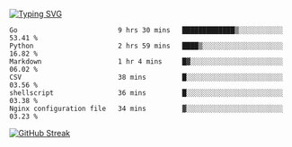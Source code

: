 [![Typing SVG](https://readme-typing-svg.herokuapp.com?duration=4000&lines=Don't+neglect+your+dreams;Don't+work+too+long;Speak+up+for+ideas;Make+friends;Be+happy)](https://git.io/typing-svg)

<!--START_SECTION:waka-->

```text
Go                         9 hrs 30 mins   █████████████▒░░░░░░░░░░░   53.41 %
Python                     2 hrs 59 mins   ████▒░░░░░░░░░░░░░░░░░░░░   16.82 %
Markdown                   1 hr 4 mins     █▓░░░░░░░░░░░░░░░░░░░░░░░   06.02 %
CSV                        38 mins         █░░░░░░░░░░░░░░░░░░░░░░░░   03.56 %
shellscript                36 mins         █░░░░░░░░░░░░░░░░░░░░░░░░   03.38 %
Nginx configuration file   34 mins         ▓░░░░░░░░░░░░░░░░░░░░░░░░   03.23 %
```

<!--END_SECTION:waka-->

[![GitHub Streak](http://github-readme-streak-stats.herokuapp.com?user=abingcbc&date_format=j%20M%5B%20Y%5D)](https://git.io/streak-stats)



<!--
**Abingcbc/Abingcbc** is a ✨ _special_ ✨ repository because its `README.md` (this file) appears on your GitHub profile.

Here are some ideas to get you started:

- 🔭 I’m currently working on ...
- 🌱 I’m currently learning ...
- 👯 I’m looking to collaborate on ...
- 🤔 I’m looking for help with ...
- 💬 Ask me about ...
- 📫 How to reach me: ...
- 😄 Pronouns: ...
- ⚡ Fun fact: ...

![Top Langs](https://github-readme-stats.vercel.app/api/top-langs/?username=abingcbc&count_private=true)
![Abing's github stats](https://github-readme-stats.vercel.app/api?username=abingcbc&count_private=true&show_icons=true&theme=dark)

-->

